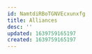 ```yaml
---
id: NamtdiRBoTGNVEcxunxfg
title: Alliances
desc: ''
updated: 1639759165197
created: 1639759165197
---
```


